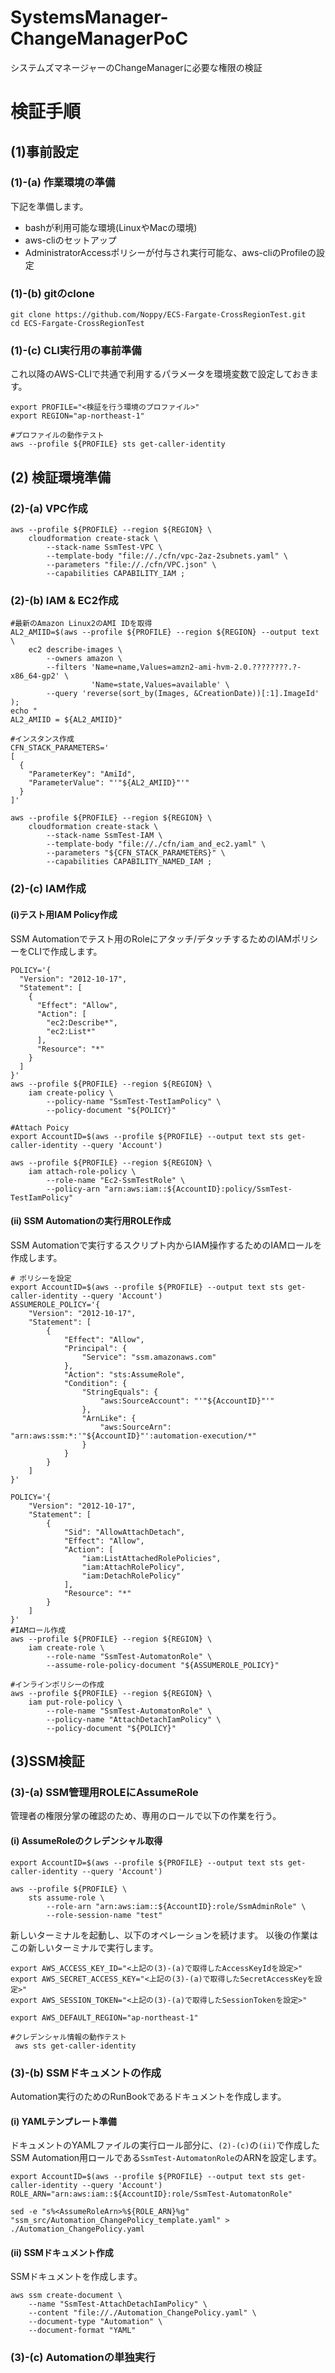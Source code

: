 # SystemsManager-ChangeManagerPoC
システムズマネージャーのChangeManagerに必要な権限の検証

# 検証手順
## (1)事前設定
### (1)-(a) 作業環境の準備
下記を準備します。
* bashが利用可能な環境(LinuxやMacの環境)
* aws-cliのセットアップ
* AdministratorAccessポリシーが付与され実行可能な、aws-cliのProfileの設定

### (1)-(b) gitのclone
```shell
git clone https://github.com/Noppy/ECS-Fargate-CrossRegionTest.git
cd ECS-Fargate-CrossRegionTest
```

### (1)-(c) CLI実行用の事前準備
これ以降のAWS-CLIで共通で利用するパラメータを環境変数で設定しておきます。
```shell
export PROFILE="<検証を行う環境のプロファイル>"
export REGION="ap-northeast-1"

#プロファイルの動作テスト
aws --profile ${PROFILE} sts get-caller-identity
```

## (2) 検証環境準備
### (2)-(a) VPC作成
```shell
aws --profile ${PROFILE} --region ${REGION} \
    cloudformation create-stack \
        --stack-name SsmTest-VPC \
        --template-body "file://./cfn/vpc-2az-2subnets.yaml" \
        --parameters "file://./cfn/VPC.json" \
        --capabilities CAPABILITY_IAM ;
```
### (2)-(b) IAM & EC2作成
```shell
#最新のAmazon Linux2のAMI IDを取得
AL2_AMIID=$(aws --profile ${PROFILE} --region ${REGION} --output text \
    ec2 describe-images \
        --owners amazon \
        --filters 'Name=name,Values=amzn2-ami-hvm-2.0.????????.?-x86_64-gp2' \
                  'Name=state,Values=available' \
        --query 'reverse(sort_by(Images, &CreationDate))[:1].ImageId' );
echo "
AL2_AMIID = ${AL2_AMIID}"

#インスタンス作成
CFN_STACK_PARAMETERS='
[
  {
    "ParameterKey": "AmiId",
    "ParameterValue": "'"${AL2_AMIID}"'"
  }
]'

aws --profile ${PROFILE} --region ${REGION} \
    cloudformation create-stack \
        --stack-name SsmTest-IAM \
        --template-body "file://./cfn/iam_and_ec2.yaml" \
        --parameters "${CFN_STACK_PARAMETERS}" \
        --capabilities CAPABILITY_NAMED_IAM ;
```
### (2)-(c) IAM作成
#### (i)テスト用IAM Policy作成
SSM Automationでテスト用のRoleにアタッチ/デタッチするためのIAMポリシーをCLIで作成します。
```shell
POLICY='{
  "Version": "2012-10-17",
  "Statement": [
    {
      "Effect": "Allow",
      "Action": [
        "ec2:Describe*",
        "ec2:List*"
      ],
      "Resource": "*"
    }
  ]
}'
aws --profile ${PROFILE} --region ${REGION} \
    iam create-policy \
        --policy-name "SsmTest-TestIamPolicy" \
        --policy-document "${POLICY}" 

#Attach Poicy    
export AccountID=$(aws --profile ${PROFILE} --output text sts get-caller-identity --query 'Account')

aws --profile ${PROFILE} --region ${REGION} \
    iam attach-role-policy \
        --role-name "Ec2-SsmTestRole" \
        --policy-arn "arn:aws:iam::${AccountID}:policy/SsmTest-TestIamPolicy"
```

#### (ii) SSM Automationの実行用ROLE作成
SSM Automationで実行するスクリプト内からIAM操作するためのIAMロールを作成します。
```shell
# ポリシーを設定
export AccountID=$(aws --profile ${PROFILE} --output text sts get-caller-identity --query 'Account')
ASSUMEROLE_POLICY='{
    "Version": "2012-10-17",
    "Statement": [
        {
            "Effect": "Allow",
            "Principal": {
                "Service": "ssm.amazonaws.com"
            },
            "Action": "sts:AssumeRole",
            "Condition": {
                "StringEquals": {
                    "aws:SourceAccount": "'"${AccountID}"'"
                },
                "ArnLike": {
                    "aws:SourceArn": "arn:aws:ssm:*:'"${AccountID}"':automation-execution/*"
                }
            }
        }
    ]
}'

POLICY='{
    "Version": "2012-10-17",
    "Statement": [
        {
            "Sid": "AllowAttachDetach",
            "Effect": "Allow",
            "Action": [
                "iam:ListAttachedRolePolicies",
                "iam:AttachRolePolicy",
                "iam:DetachRolePolicy"
            ],
            "Resource": "*"
        }
    ]
}'
#IAMロール作成
aws --profile ${PROFILE} --region ${REGION} \
    iam create-role \
        --role-name "SsmTest-AutomatonRole" \
        --assume-role-policy-document "${ASSUMEROLE_POLICY}"

#インラインポリシーの作成
aws --profile ${PROFILE} --region ${REGION} \
    iam put-role-policy \
        --role-name "SsmTest-AutomatonRole" \
        --policy-name "AttachDetachIamPolicy" \
        --policy-document "${POLICY}"

```

## (3)SSM検証
### (3)-(a) SSM管理用ROLEにAssumeRole
管理者の権限分掌の確認のため、専用のロールで以下の作業を行う。
#### (i) AssumeRoleのクレデンシャル取得
```shell
export AccountID=$(aws --profile ${PROFILE} --output text sts get-caller-identity --query 'Account')

aws --profile ${PROFILE} \
    sts assume-role \
        --role-arn "arn:aws:iam::${AccountID}:role/SsmAdminRole" \
        --role-session-name "test"
```
新しいターミナルを起動し、以下のオペレーションを続けます。
以後の作業はこの新しいターミナルで実行します。
```shell
export AWS_ACCESS_KEY_ID="<上記の(3)-(a)で取得したAccessKeyIdを設定>"
export AWS_SECRET_ACCESS_KEY="<上記の(3)-(a)で取得したSecretAccessKeyを設定>"
export AWS_SESSION_TOKEN="<上記の(3)-(a)で取得したSessionTokenを設定>"

export AWS_DEFAULT_REGION="ap-northeast-1"

#クレデンシャル情報の動作テスト
 aws sts get-caller-identity
 ```
### (3)-(b) SSMドキュメントの作成
Automation実行のためのRunBookであるドキュメントを作成します。

#### (i) YAMLテンプレート準備
ドキュメントのYAMLファイルの実行ロール部分に、`(2)-(c)`の`(ii)`で作成したSSM Automation用ロールである`SsmTest-AutomatonRole`のARNを設定します。
```shell
export AccountID=$(aws --profile ${PROFILE} --output text sts get-caller-identity --query 'Account')
ROLE_ARN="arn:aws:iam::${AccountID}:role/SsmTest-AutomatonRole"

sed -e "s%<AssumeRoleArn>%${ROLE_ARN}%g" "ssm_src/Automation_ChangePolicy_template.yaml" > ./Automation_ChangePolicy.yaml
```
#### (ii) SSMドキュメント作成
SSMドキュメントを作成します。
```shell
aws ssm create-document \
    --name "SsmTest-AttachDetachIamPolicy" \
    --content "file://./Automation_ChangePolicy.yaml" \
    --document-type "Automation" \
    --document-format "YAML"
```

### (3)-(c) Automationの単独実行
```shell